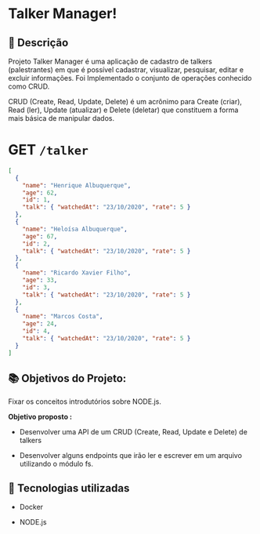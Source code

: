 #  Talker Manager! 


## :memo: Descrição
<p>Projeto Talker Manager é uma aplicação de cadastro de talkers (palestrantes) em que é possível cadastrar, visualizar, pesquisar, editar e excluir informações. Foi Implementado o conjunto de operações conhecido como CRUD.

CRUD (Create, Read, Update, Delete) é um acrônimo para Create (criar), Read (ler), Update (atualizar) e Delete (deletar) que constituem a forma mais básica de manipular dados.</p>

# GET `/talker`

```json
[
  {
    "name": "Henrique Albuquerque",
    "age": 62,
    "id": 1,
    "talk": { "watchedAt": "23/10/2020", "rate": 5 }
  },
  {
    "name": "Heloísa Albuquerque",
    "age": 67,
    "id": 2,
    "talk": { "watchedAt": "23/10/2020", "rate": 5 }
  },
  {
    "name": "Ricardo Xavier Filho",
    "age": 33,
    "id": 3,
    "talk": { "watchedAt": "23/10/2020", "rate": 5 }
  },
  {
    "name": "Marcos Costa",
    "age": 24,
    "id": 4,
    "talk": { "watchedAt": "23/10/2020", "rate": 5 }
  }
]
```

## :books: Objetivos do Projeto: 
  
 Fixar os conceitos introdutórios sobre NODE.js.
  
  <b>Objetivo proposto :</b>
  
* Desenvolver uma API de um CRUD (Create, Read, Update e Delete) de talkers

* Desenvolver alguns endpoints que irão ler e escrever em um arquivo utilizando o módulo fs.
  

## :wrench: Tecnologias utilizadas
  
* Docker
  
* NODE.js 
